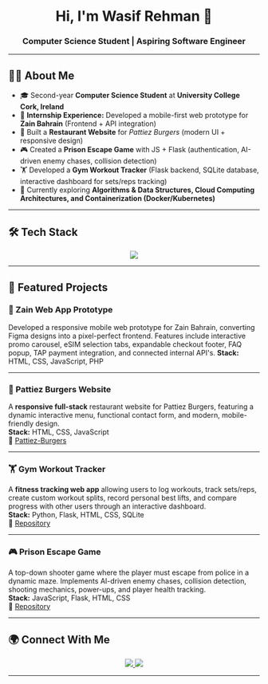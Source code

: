<!-- Profile README -->

<h1 align="center">Hi, I'm Wasif Rehman 👋</h1>
<h3 align="center">Computer Science Student | Aspiring Software Engineer</h3>

---

## 👨‍💻 About Me
- 🎓 Second-year **Computer Science Student** at **University College Cork, Ireland**  
- 💼 **Internship Experience:** Developed a mobile-first web prototype for **Zain Bahrain** (Frontend + API integration)  
- 🍔 Built a **Restaurant Website** for *Pattiez Burgers* (modern UI + responsive design)  
- 🎮 Created a **Prison Escape Game** with JS + Flask (authentication, AI-driven enemy chases, collision detection)  
- 🏋️ Developed a **Gym Workout Tracker** (Flask backend, SQLite database, interactive dashboard for sets/reps tracking)  
- 🌱 Currently exploring **Algorithms & Data Structures, Cloud Computing Architectures, and Containerization (Docker/Kubernetes)**  

---

## 🛠️ Tech Stack

<p align="center">
  <img src="https://skillicons.dev/icons?i=python,js,html,css,php,flask,figma,java,mysql,git,github,linux,vscode&perline=7" />
</p>

---

## 📌 Featured Projects

### 📱 Zain Web App Prototype

Developed a responsive mobile web prototype for Zain Bahrain, converting Figma designs into a pixel-perfect frontend. Features include interactive promo carousel, eSIM selection tabs, expandable checkout footer, FAQ popup, TAP payment integration, and connected internal API's. 
**Stack:** HTML, CSS, JavaScript, PHP

---

### 🍔 Pattiez Burgers Website

A **responsive full-stack** restaurant website for Pattiez Burgers, featuring a dynamic interactive menu, functional contact form, and modern, mobile-friendly design.   
**Stack:** HTML, CSS, JavaScript  
🔗 [Pattiez-Burgers](https://waso-r.github.io/Pattiez-Burgers/index.html)

---

### 🏋️ Gym Workout Tracker

A **fitness tracking web app** allowing users to log workouts, track sets/reps, create custom workout splits, record personal best lifts, and compare progress with other users through an interactive dashboard.  
**Stack:** Python, Flask, HTML, CSS, SQLite  
🔗 [Repository](https://github.com/Waso-R/Gym-Workout-Tracker)

---

### 🎮 Prison Escape Game 

A top-down shooter game where the player must escape from police in a dynamic maze. Implements AI-driven enemy chases, collision detection, shooting mechanics, power-ups, and player health tracking.  
**Stack:** JavaScript, Flask, HTML, CSS  
🔗 [Repository](https://github.com/Waso-R/Prison-Escape-Game)

---

## 🌍 Connect With Me  

<p align="center">
  <a href="https://www.linkedin.com/in/wasif-rehman-b19682342/">
    <img src="https://img.shields.io/badge/LinkedIn-0A66C2?style=for-the-badge&logo=linkedin&logoColor=white"/>
  </a>
  <a href="mailto:waso.rehman@gmail.com">
    <img src="https://img.shields.io/badge/Email-D14836?style=for-the-badge&logo=gmail&logoColor=white"/>
  </a>
</p>

---
